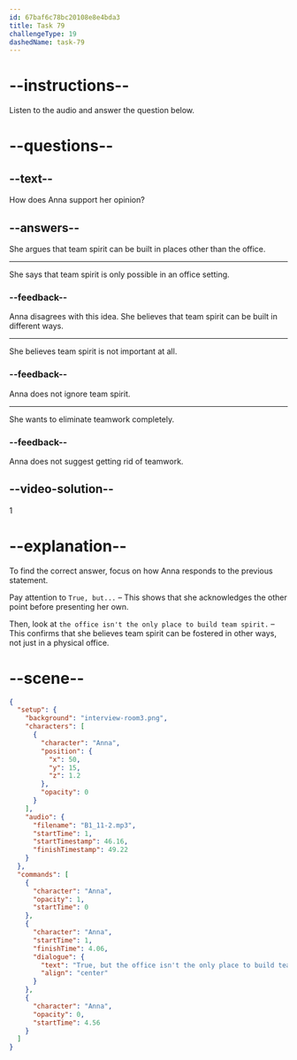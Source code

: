 ```yaml
---
id: 67baf6c78bc20108e8e4bda3
title: Task 79
challengeType: 19
dashedName: task-79
---
```


<!-- (Audio) Anna: True, but the office isn't the only place to build team spirit. -->

# --instructions--

Listen to the audio and answer the question below.

# --questions--

## --text--

How does Anna support her opinion?

## --answers--

She argues that team spirit can be built in places other than the office.

---

She says that team spirit is only possible in an office setting.

### --feedback--

Anna disagrees with this idea. She believes that team spirit can be built in different ways.

---

She believes team spirit is not important at all.

### --feedback--

Anna does not ignore team spirit.

---

She wants to eliminate teamwork completely.

### --feedback--

Anna does not suggest getting rid of teamwork.

## --video-solution--

1

# --explanation--  

To find the correct answer, focus on how Anna responds to the previous statement.  

Pay attention to `True, but...` – This shows that she acknowledges the other point before presenting her own.  

Then, look at `the office isn't the only place to build team spirit.` – This confirms that she believes team spirit can be fostered in other ways, not just in a physical office.

# --scene--

```json
{
  "setup": {
    "background": "interview-room3.png",
    "characters": [
      {
        "character": "Anna",
        "position": {
          "x": 50,
          "y": 15,
          "z": 1.2
        },
        "opacity": 0
      }
    ],
    "audio": {
      "filename": "B1_11-2.mp3",
      "startTime": 1,
      "startTimestamp": 46.16,
      "finishTimestamp": 49.22
    }
  },
  "commands": [
    {
      "character": "Anna",
      "opacity": 1,
      "startTime": 0
    },
    {
      "character": "Anna",
      "startTime": 1,
      "finishTime": 4.06,
      "dialogue": {
        "text": "True, but the office isn't the only place to build team spirit.",
        "align": "center"
      }
    },
    {
      "character": "Anna",
      "opacity": 0,
      "startTime": 4.56
    }
  ]
}
```
